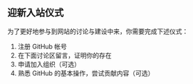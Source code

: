 ## 迎新入站仪式

为了更好地参与到网站的讨论与建设中来，你需要完成下述仪式：

1. 注册 GitHub 帐号
2. 在下面讨论区留言，证明你的存在
3. 申请加入组织（可选）
4. 熟悉 GitHub 的基本操作，尝试贡献内容（可选）
